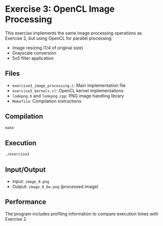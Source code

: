 # Exercise 3: OpenCL Image Processing

This exercise implements the same image processing operations as Exercise 2, but using OpenCL for parallel processing:
- Image resizing (1/4 of original size)
- Grayscale conversion
- 5x5 filter application

## Files
- `exercise3_image_processing.c`: Main implementation file
- `exercise3_kernels.cl`: OpenCL kernel implementations
- `lodepng.h` and `lodepng.cpp`: PNG image handling library
- `Makefile`: Compilation instructions

## Compilation
```bash
make
```

## Execution
```bash
./exercise3
```

## Input/Output
- Input: `image_0.png`
- Output: `image_0_bw.png` (processed image)

## Performance
The program includes profiling information to compare execution times with Exercise 2.
